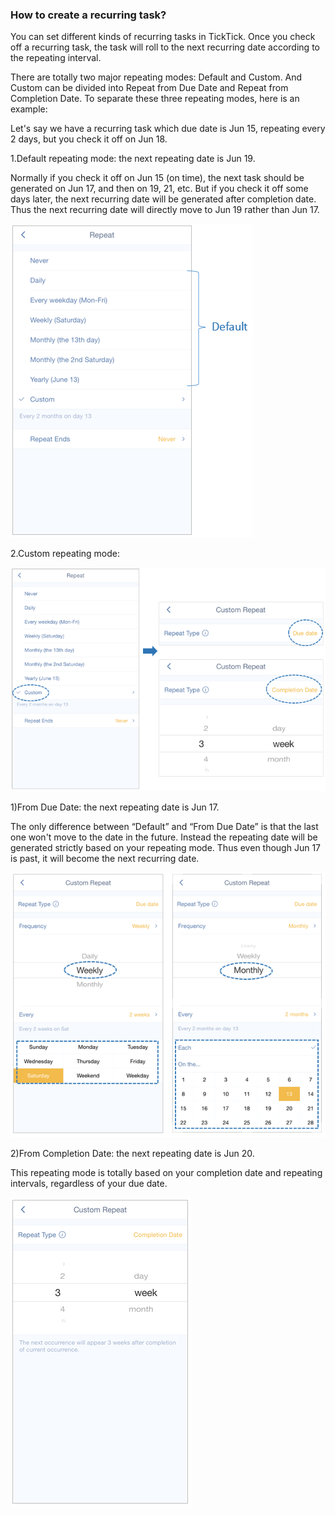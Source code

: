 ### How to create a recurring task?
You can set different kinds of recurring tasks in TickTick. Once you check off a recurring task, the task will roll to the next recurring date according to the repeating interval. 

There are totally two major repeating modes: Default and Custom. And Custom can be divided into Repeat from Due Date and Repeat from Completion Date. To separate these three repeating modes, here is an example:

Let's say we have a recurring task which due date is Jun 15, repeating every 2 days, but you check it off on Jun 18.

1.Default repeating mode: the next repeating date is Jun 19. 

Normally if you check it off on Jun 15 (on time), the next task should be generated on Jun 17, and then on 19, 21, etc. But if you check it off some days later, the next recurring date will be generated after completion date. Thus the next recurring date will directly move to Jun 19 rather than Jun 17.

![](../images/iOSrepeatdefault.png)


2.Custom repeating mode:

![](../images/iOSrepeat1.png)

1)From Due Date: the next repeating date is Jun 17.

The only difference between “Default” and “From Due Date” is that the last one won't move to the date in the future. Instead the repeating date will be generated strictly based on your repeating mode. Thus even though Jun 17 is past, it will become the next recurring date. 

![](../images/iOSduedaterepeat.png)

2)From Completion Date: the next repeating date is Jun 20.

This repeating mode is totally based on your completion date and repeating intervals, regardless of your due date. 

![](../images/iOScompletionrepeat.png)



